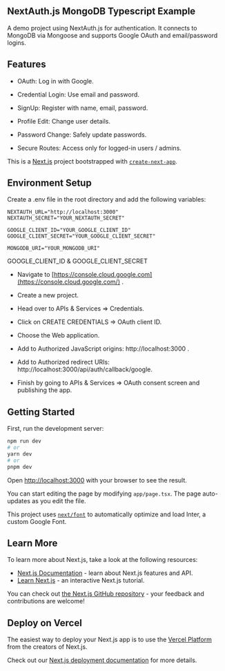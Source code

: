 ## NextAuth.js MongoDB Typescript Example  
A demo project using NextAuth.js for authentication. It connects to MongoDB via Mongoose and supports Google OAuth and email/password logins.

## Features
- OAuth: Log in with Google.

- Credential Login: Use email and password.

- SignUp: Register with name, email, password.

- Profile Edit: Change user details.

- Password Change: Safely update passwords.

- Secure Routes: Access only for logged-in users / admins.

This is a [Next.js](https://nextjs.org/) project bootstrapped with [`create-next-app`](https://github.com/vercel/next.js/tree/canary/packages/create-next-app).

## Environment Setup
Create a .env file in the root directory and add the following variables:

```env
NEXTAUTH_URL="http://localhost:3000"
NEXTAUTH_SECRET="YOUR_NEXTAUTH_SECRET"

GOOGLE_CLIENT_ID="YOUR_GOOGLE_CLIENT_ID"
GOOGLE_CLIENT_SECRET="YOUR_GOOGLE_CLIENT_SECRET"

MONGODB_URI="YOUR_MONGODB_URI"
```

GOOGLE_CLIENT_ID & GOOGLE_CLIENT_SECRET

- Navigate to [https://console.cloud.google.com](https://console.cloud.google.com/) .

- Create a new project.

- Head over to APIs & Services => Credentials.
  
- Click on CREATE CREDENTIALS => OAuth client ID.
  
- Choose the Web application.

- Add to Authorized JavaScript origins: http://localhost:3000 .

- Add to Authorized redirect URIs: http://localhost:3000/api/auth/callback/google.
  
- Finish by going to APIs & Services => OAuth consent screen and publishing the app.

## Getting Started

First, run the development server:

```bash
npm run dev
# or
yarn dev
# or
pnpm dev
```

Open [http://localhost:3000](http://localhost:3000) with your browser to see the result.

You can start editing the page by modifying `app/page.tsx`. The page auto-updates as you edit the file.

This project uses [`next/font`](https://nextjs.org/docs/basic-features/font-optimization) to automatically optimize and load Inter, a custom Google Font.

## Learn More

To learn more about Next.js, take a look at the following resources:

- [Next.js Documentation](https://nextjs.org/docs) - learn about Next.js features and API.
- [Learn Next.js](https://nextjs.org/learn) - an interactive Next.js tutorial.

You can check out [the Next.js GitHub repository](https://github.com/vercel/next.js/) - your feedback and contributions are welcome!

## Deploy on Vercel

The easiest way to deploy your Next.js app is to use the [Vercel Platform](https://vercel.com/new?utm_medium=default-template&filter=next.js&utm_source=create-next-app&utm_campaign=create-next-app-readme) from the creators of Next.js.

Check out our [Next.js deployment documentation](https://nextjs.org/docs/deployment) for more details.
